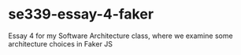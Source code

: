 # se339-essay-4-faker
Essay 4 for my Software Architecture class, where we examine some architecture choices in Faker JS
